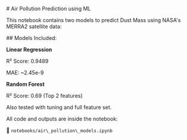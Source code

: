 \# Air Pollution Prediction using ML



This notebook contains two models to predict Dust Mass using NASA's MERRA2 satellite data:



\## Models Included:

**Linear Regression**  

 R² Score: 0.9489  

 MAE: ~2.45e-9



**Random Forest**  

 R² Score: 0.69 (Top 2 features)  

 Also tested with tuning and full feature set.



All code and outputs are inside the notebook:  

📁 `notebooks/air\_pollution\_models.ipynb`



